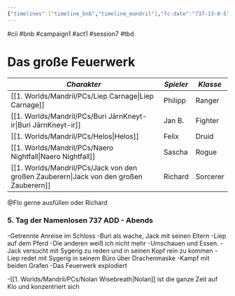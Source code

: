 ```yaml
---
{"timelines":["timeline_bnb","timeline_mandril"],"fc-date":"737-13-0-5","fc-end":null,"fc-display-name":"Das große Feuerwerk","aat-event-body":"B&B inviltrieren den Silvesterball im Schloss von Alu Ese. Beim Versuch Graf Sygerik und Medievh zu beschatten eskaliert die Situation und ein Kampf entfacht.","aat-render-enabled":true,"dg-publish":true,"permalink":"/2-journals/mandril/campaign-b-and-b/1-act/2022-10-05/","dgPassFrontmatter":true}
---
```


#cii #bnb #campaign1 #act1 #session7 #tbd

# Das große Feuerwerk

| *Charakter* | *Spieler* | *Klasse* |
| ----------- | ----------- | ----------- |
| [[1. Worlds/Mandril/PCs/Liep Carnage\|Liep Carnage]] | Philipp | Ranger |
| [[1. Worlds/Mandril/PCs/Buri JārnKneyt-ir\|Buri JārnKneyt-ir]] | Jan B. | Fighter |
| [[1. Worlds/Mandril/PCs/Helos\|Helos]] | Felix | Druid |
| [[1. Worlds/Mandril/PCs/Naero Nightfall\|Naero Nightfall]] | Sascha | Rogue |
| [[1. Worlds/Mandril/PCs/Jack von den großen Zauberern\|Jack von den großen Zauberern]] | Richard | Sorcerer |



@Flo  gerne ausfüllen oder Richard
### 5. Tag der Namenlosen 737 ADD - Abends
-Getrennte Anreise im Schloss
-Buri als wache, Jack mit seinen Eltern
-Liep auf dem Pferd
-Die anderen weiß ich nicht mehr
-Umschauen und Essen.
-Jack versucht mit Sygerig zu reden und in seinen Kopf rein zu kommen
-Liep redet mit Sygerig in seinem Büro über Drachenmaske
-Kampf mit beiden Grafen
-Das Feuerwerk explodiert

-[[1. Worlds/Mandril/PCs/Nolan Wisebreath\|Nolan]] ist die ganze Zeit auf Klo und konzentriert sich

